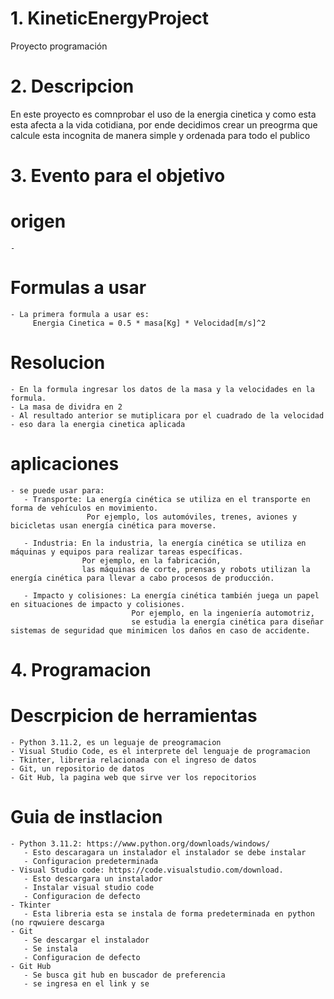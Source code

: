 # 1. KineticEnergyProject
Proyecto programación 

# 2. Descripcion
En este proyecto es comnprobar el uso de la energia cinetica y como esta esta afecta a la vida cotidiana,
por ende decidimos crear un preogrma que calcule esta incognita de manera simple y ordenada para todo el publico

# 3. Evento para el objetivo
 # origen 
    - 
 # Formulas a usar
    - La primera formula a usar es:
         Energia Cinetica = 0.5 * masa[Kg] * Velocidad[m/s]^2
 # Resolucion
    - En la formula ingresar los datos de la masa y la velocidades en la formula.
    - La masa de dividra en 2 
    - Al resultado anterior se mutiplicara por el cuadrado de la velocidad 
    - eso dara la energia cinetica aplicada
 # aplicaciones
    - se puede usar para:
       - Transporte: La energía cinética se utiliza en el transporte en forma de vehículos en movimiento. 
                     Por ejemplo, los automóviles, trenes, aviones y bicicletas usan energía cinética para moverse.
                     
       - Industria: En la industria, la energía cinética se utiliza en máquinas y equipos para realizar tareas específicas. 
                    Por ejemplo, en la fabricación, 
                    las máquinas de corte, prensas y robots utilizan la energía cinética para llevar a cabo procesos de producción.
                    
       - Impacto y colisiones: La energía cinética también juega un papel en situaciones de impacto y colisiones. 
                               Por ejemplo, en la ingeniería automotriz, 
                               se estudia la energía cinética para diseñar sistemas de seguridad que minimicen los daños en caso de accidente.
 
 
# 4. Programacion
  # Descrpicion de herramientas
    - Python 3.11.2, es un leguaje de preogramacion
    - Visual Studio Code, es el interprete del lenguaje de programacion 
    - Tkinter, libreria relacionada con el ingreso de datos
    - Git, un repositorio de datos 
    - Git Hub, la pagina web que sirve ver los repocitorios  
   # Guia de instlacion
    - Python 3.11.2: https://www.python.org/downloads/windows/
       - Esto descaragara un instalador el instalador se debe instalar
       - Configuracion predeterminada
    - Visual Studio code: https://code.visualstudio.com/download. 
       - Esto descargara un instalador  
       - Instalar visual studio code
       - Configuracion de defecto
    - Tkinter
       - Esta libreria esta se instala de forma predeterminada en python (no rqwuiere descarga
    - Git
       - Se descargar el instalador 
       - Se instala 
       - Configuracion de defecto
    - Git Hub
       - Se busca git hub en buscador de preferencia
       - se ingresa en el link y se 





